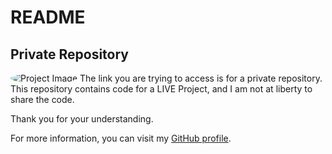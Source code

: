 # README

## Private Repository

<img src="https://avatars.githubusercontent.com/u/26281469?v=4" alt="Project Image" style="border-radius: 50%;">
The link you are trying to access is for a private repository. This repository contains code for a LIVE Project, and I am not at liberty to share the code.

Thank you for your understanding.

For more information, you can visit my [GitHub profile](https://github.com/Sammy212).
